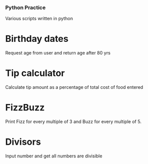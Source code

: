 ### Python Practice

Various scripts written in python

# Birthday dates
Request age from user and return age after 80 yrs

# Tip calculator
Calculate tip amount as a percentage of total cost of food entered

# FizzBuzz 
Print Fizz for every multiple of 3 and Buzz for every multiple of 5.

# Divisors
Input number and get all numbers are divisible

